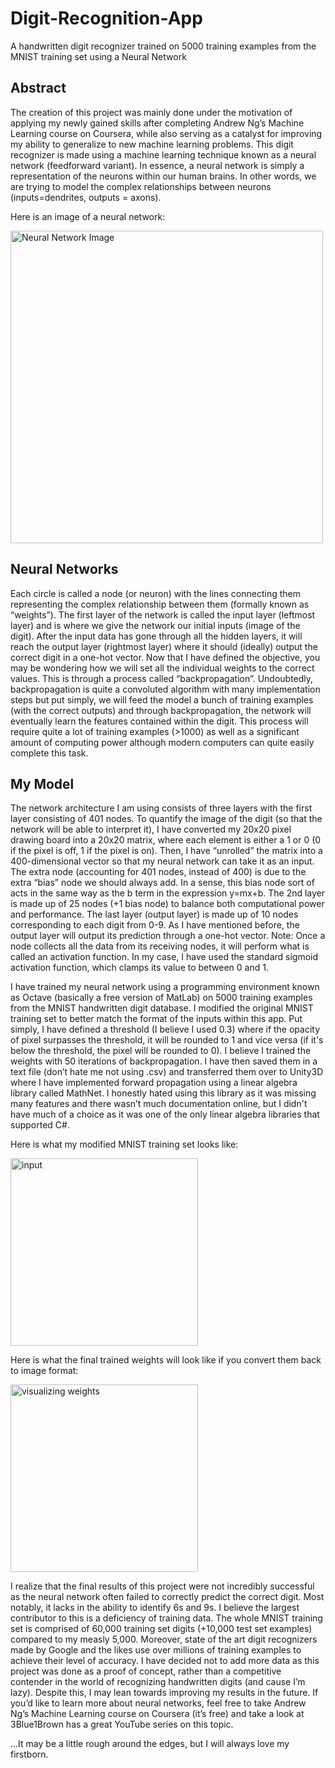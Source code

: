 # Digit-Recognition-App
A handwritten digit recognizer trained on 5000 training examples from the MNIST training set using a Neural Network

## Abstract
   The creation of this project was mainly done under the motivation of applying my newly gained skills after completing Andrew Ng’s Machine Learning course on Coursera, while also serving as a catalyst for improving my ability to generalize to new machine learning problems. This digit recognizer is made using a machine learning technique known as a neural network (feedforward variant). In essence, a neural network is simply a representation of the neurons within our human brains. In other words, we are trying to model the complex relationships between neurons (inputs=dendrites, outputs = axons).

Here is an image of a neural network:

<img src="https://user-images.githubusercontent.com/25446747/43425516-357c060a-9429-11e8-9567-46dd2fc00de6.PNG" alt="Neural Network Image" width="500" height="500">

## Neural Networks

   Each circle is called a node (or neuron) with the lines connecting them representing the complex relationship between them (formally known as “weights”). The first layer of the network is called the input layer (leftmost layer) and is where we give the network our initial inputs (image of the digit). After the input data has gone through all the hidden layers, it will reach the output layer (rightmost layer) where it should (ideally) output the correct digit in a one-hot vector. Now that I have defined the objective, you may be wondering how we will set all the individual weights to the correct values. This is through a process called “backpropagation”. Undoubtedly, backpropagation is quite a convoluted algorithm with many implementation steps but put simply, we will feed the model a bunch of training examples (with the correct outputs) and through backpropagation, the network will eventually learn the features contained within the digit. This process will require quite a lot of training examples (>1000) as well as a significant amount of computing power although modern computers can quite easily complete this task. 
## My Model
   The network architecture I am using consists of three layers with the first layer consisting of 401 nodes. To quantify the image of the digit (so that the network will be able to interpret it), I have converted my 20x20 pixel drawing board into a 20x20 matrix, where each element is either a 1 or 0 (0 if the pixel is off, 1 if the pixel is on). Then, I have “unrolled” the matrix into a 400-dimensional vector so that my neural network can take it as an input. The extra node (accounting for 401 nodes, instead of 400) is due to the extra “bias” node we should always add. In a sense, this bias node sort of acts in the same way as the b term in the expression y=mx+b. The 2nd layer is made up of 25 nodes (+1 bias node) to balance both computational power and performance. The last layer (output layer) is made up of 10 nodes corresponding to each digit from 0-9. As I have mentioned before, the output layer will output its prediction through a one-hot vector. Note: Once a node collects all the data from its receiving nodes, it will perform what is called an activation function. In my case, I have used the standard sigmoid activation function, which clamps its value to between 0 and 1. 

   I have trained my neural network using a programming environment known as Octave (basically a free version of MatLab) on 5000 training examples from the MNIST handwritten digit database. I modified the original MNIST training set to better match the format of the inputs within this app. Put simply, I have defined a threshold (I believe I used 0.3) where if the opacity of pixel surpasses the threshold, it will be rounded to 1 and vice versa (if it's below the threshold, the pixel will be rounded to 0). I believe I trained the weights with 50 iterations of backpropagation. I have then saved them in a text file (don’t hate me not using .csv) and transferred them over to Unity3D where I have implemented forward propagation using a linear algebra library called MathNet. I honestly hated using this library as it was missing many features and there wasn’t much documentation online, but I didn't have much of a choice as it was one of the only linear algebra libraries that supported C#.

Here is what my modified MNIST training set looks like:

<img src="https://user-images.githubusercontent.com/25446747/43425949-87f83a60-942a-11e8-83c7-35c106a5b6c6.png" alt="input" width="300" height="300">

Here is what the final trained weights will look like if you convert them back to image format:

<img src="https://user-images.githubusercontent.com/25446747/43426025-ccd3af16-942a-11e8-8544-c38c44b599e1.png" alt="visualizing weights" width="300" height="300">

I realize that the final results of this project were not incredibly successful as the neural network often failed to correctly predict the correct digit. Most notably, it lacks in the ability to identify 6s and 9s. I believe the largest contributor to this is a deficiency of training data. The whole MNIST training set is comprised of 60,000 training set digits (+10,000 test set examples) compared to my measly 5,000. Moreover, state of the art digit recognizers made by Google and the likes use over millions of training examples to achieve their level of accuracy. I have decided not to add more data as this project was done as a proof of concept, rather than a competitive contender in the world of recognizing handwritten digits (and cause I’m lazy). Despite this, I may lean towards improving my results in the future. If you’d like to learn more about neural networks, feel free to take Andrew Ng’s Machine Learning course on Coursera (it’s free) and take a look at 3Blue1Brown has a great YouTube series on this topic. 

...It may be a little rough around the edges, but I will always love my firstborn.





